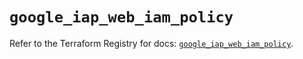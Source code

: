 # `google_iap_web_iam_policy`

Refer to the Terraform Registry for docs: [`google_iap_web_iam_policy`](https://registry.terraform.io/providers/drfaust92/google/4.16.4/docs/resources/iap_web_iam_policy).
